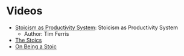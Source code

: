 # Videos
- [Stoicism as Productivity System](https://goo.gl/WY0nsA): Stoicism as Productivity System
  - Author: Tim Ferris
- [The Stoics](www.youtube.com/watch?v=yu7n0XzqtfA)
- [On Being a Stoic](www.youtube.com/watch?v=kgM0BI_eROQ)
